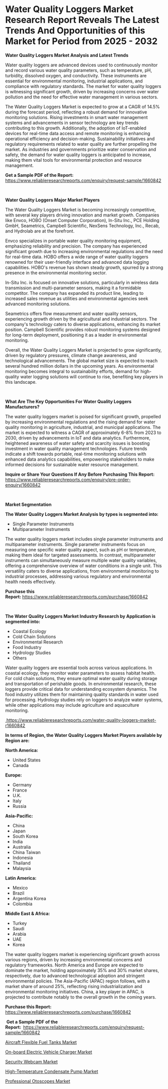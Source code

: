 <p><h1>Water Quality Loggers Market Research Report Reveals The Latest Trends And Opportunities of this Market for Period from 2025 - 2032</h1></p><p><strong>Water Quality Loggers Market Analysis and Latest Trends</strong></p>
<p><p>Water quality loggers are advanced devices used to continuously monitor and record various water quality parameters, such as temperature, pH, turbidity, dissolved oxygen, and conductivity. These instruments are essential for environmental monitoring, industrial applications, and compliance with regulatory standards. The market for water quality loggers is witnessing significant growth, driven by increasing concerns over water pollution and the need for effective water management in various sectors.</p><p>The Water Quality Loggers Market is expected to grow at a CAGR of 14.5% during the forecast period, reflecting a robust demand for innovative monitoring solutions. Rising investments in smart water management systems and advancements in sensor technology are key trends contributing to this growth. Additionally, the adoption of IoT-enabled devices for real-time data access and remote monitoring is enhancing operational efficiency and decision-making. Sustainability initiatives and regulatory requirements related to water quality are further propelling the market. As industries and governments prioritize water conservation and safety, the demand for water quality loggers is anticipated to increase, making them vital tools for environmental protection and resource management.</p></p>
<p><strong>Get a Sample PDF of the Report:&nbsp;</strong> <a href="https://www.reliableresearchreports.com/enquiry/request-sample/1660842?utm_campaign=10&utm_medium=2&utm_source=Github&utm_content=ia&utm_term=17012025&utm_id=water-quality-loggers">https://www.reliableresearchreports.com/enquiry/request-sample/1660842</a></p>
<p>&nbsp;</p>
<p><strong>Water Quality Loggers Major Market Players</strong></p>
<p><p>The Water Quality Loggers Market is becoming increasingly competitive, with several key players driving innovation and market growth. Companies like Envco, HOBO (Onset Computer Corporation), In-Situ Inc., PCE Holding GmbH, Seametrics, Campbell Scientific, NexSens Technology, Inc., Recab, and Hydrolab are at the forefront.</p><p>Envco specializes in portable water quality monitoring equipment, emphasizing reliability and precision. The company has experienced significant growth due to increasing environmental regulations and the need for real-time data. HOBO offers a wide range of water quality loggers renowned for their user-friendly interface and advanced data logging capabilities. HOBO's revenue has shown steady growth, spurred by a strong presence in the environmental monitoring sector.</p><p>In-Situ Inc. is focused on innovative solutions, particularly in wireless data transmission and multi-parameter sensors, making it a formidable competitor. The company has expanded its product line, leading to increased sales revenue as utilities and environmental agencies seek advanced monitoring solutions.</p><p>Seametrics offers flow measurement and water quality sensors, experiencing growth driven by the agricultural and industrial sectors. The company's technology caters to diverse applications, enhancing its market position. Campbell Scientific provides robust monitoring systems designed for long-term deployment, positioning it as a leader in environmental monitoring.</p><p>Overall, the Water Quality Loggers Market is projected to grow significantly, driven by regulatory pressures, climate change awareness, and technological advancements. The global market size is expected to reach several hundred million dollars in the upcoming years. As environmental monitoring becomes integral to sustainability efforts, demand for high-quality water logging solutions will continue to rise, benefiting key players in this landscape.</p></p>
<p>&nbsp;</p>
<p><strong>What Are The Key Opportunities For Water Quality Loggers Manufacturers?</strong></p>
<p><p>The water quality loggers market is poised for significant growth, propelled by increasing environmental regulations and the rising demand for water quality monitoring in agriculture, industrial, and municipal applications. The market is expected to witness a CAGR of approximately 6-8% from 2023 to 2030, driven by advancements in IoT and data analytics. Furthermore, heightened awareness of water safety and scarcity issues is boosting investment in water quality management technologies. Future trends indicate a shift towards portable, real-time monitoring solutions with enhanced data analytics capabilities, empowering stakeholders to make informed decisions for sustainable water resource management.</p></p>
<p><strong>Inquire or Share Your Questions If Any Before Purchasing This Report:</strong> <a href="https://www.reliableresearchreports.com/enquiry/pre-order-enquiry/1660842?utm_campaign=10&utm_medium=2&utm_source=Github&utm_content=ia&utm_term=17012025&utm_id=water-quality-loggers">https://www.reliableresearchreports.com/enquiry/pre-order-enquiry/1660842</a></p>
<p>&nbsp;</p>
<p><strong>Market Segmentation</strong></p>
<p><strong>The Water Quality Loggers Market Analysis by types is segmented into:</strong></p>
<p><ul><li>Single Parameter Instruments</li><li>Multiparameter Instruments</li></ul></p>
<p><p>The water quality loggers market includes single parameter instruments and multiparameter instruments. Single parameter instruments focus on measuring one specific water quality aspect, such as pH or temperature, making them ideal for targeted assessments. In contrast, multiparameter instruments can simultaneously measure multiple water quality variables, offering a comprehensive overview of water conditions in a single unit. This versatility caters to diverse applications, from environmental monitoring to industrial processes, addressing various regulatory and environmental health needs effectively.</p></p>
<p><strong>Purchase this Report:&nbsp;</strong><a href="https://www.reliableresearchreports.com/purchase/1660842?utm_campaign=10&utm_medium=2&utm_source=Github&utm_content=ia&utm_term=17012025&utm_id=water-quality-loggers">https://www.reliableresearchreports.com/purchase/1660842</a></p>
<p>&nbsp;</p>
<p><strong>The Water Quality Loggers Market Industry Research by Application is segmented into:</strong></p>
<p><ul><li>Coastal Ecology</li><li>Cold Chain Solutions</li><li>Environmental Research</li><li>Food Industry</li><li>Hydrology Studies</li><li>Others</li></ul></p>
<p><p>Water quality loggers are essential tools across various applications. In coastal ecology, they monitor water parameters to assess habitat health. For cold chain solutions, they ensure optimal water quality during storage and transportation of perishable goods. In environmental research, these loggers provide critical data for understanding ecosystem dynamics. The food industry utilizes them for maintaining quality standards in water used for processing. Hydrology studies rely on loggers to analyze water systems, while other applications may include agriculture and aquaculture monitoring.</p></p>
<p><a href="https://www.reliableresearchreports.com/water-quality-loggers-market-r1660842?utm_campaign=10&utm_medium=2&utm_source=Github&utm_content=ia&utm_term=17012025&utm_id=water-quality-loggers">&nbsp;https://www.reliableresearchreports.com/water-quality-loggers-market-r1660842</a></p>
<p><strong>In terms of Region, the Water Quality Loggers Market Players available by Region are:</strong></p>
<p>
    <p> <strong> North America: </strong>
        <ul>
            <li>United States</li>
            <li>Canada</li>
        </ul>
        </p> 
    <p> <strong> Europe: </strong>
        <ul>
            <li>Germany</li>
            <li>France</li>
            <li>U.K.</li>
            <li>Italy</li>
            <li>Russia</li>
        </ul>
        </p> 
    <p> <strong> Asia-Pacific: </strong>
        <ul>
            <li>China</li>
            <li>Japan</li>
            <li>South Korea</li>
            <li>India</li>
            <li>Australia</li>
            <li>China Taiwan</li>
            <li>Indonesia</li>
            <li>Thailand</li>
            <li>Malaysia</li>
        </ul>
        </p> 
    <p> <strong> Latin America: </strong>
        <ul>
            <li>Mexico</li>
            <li>Brazil</li>
            <li>Argentina Korea</li>
            <li>Colombia</li>
        </ul>
        </p> 
    <p> <strong> Middle East & Africa: </strong>
        <ul>
            <li>Turkey</li>
            <li>Saudi</li>
            <li>Arabia</li>
            <li>UAE</li>
            <li>Korea</li>
        </ul>
    </p>
    </p>
<p><p>The water quality loggers market is experiencing significant growth across various regions, driven by increasing environmental concerns and regulatory frameworks. North America and Europe are expected to dominate the market, holding approximately 35% and 30% market shares, respectively, due to advanced technological adoption and stringent environmental policies. The Asia-Pacific (APAC) region follows, with a market share of around 25%, reflecting rising industrialization and environmental monitoring initiatives. China, a key player in APAC, is projected to contribute notably to the overall growth in the coming years.</p></p>
<p><strong>Purchase this Report: </strong><a href="https://www.reliableresearchreports.com/purchase/1660842?utm_campaign=10&utm_medium=2&utm_source=Github&utm_content=ia&utm_term=17012025&utm_id=water-quality-loggers">https://www.reliableresearchreports.com/purchase/1660842</a></p>
<p>&nbsp;<strong>Get a Sample PDF of the Report:&nbsp;&nbsp;</strong><a href="https://www.reliableresearchreports.com/enquiry/request-sample/1660842?utm_campaign=10&utm_medium=2&utm_source=Github&utm_content=ia&utm_term=17012025&utm_id=water-quality-loggers">https://www.reliableresearchreports.com/enquiry/request-sample/1660842</a></p>
<p><strong></strong></p>
<p><p><a href="https://github.com/SanjidaMahmud54/Market-Research-Report-List-1/blob/main/aircraft-flexible-fuel-tanks-market.md?utm_campaign=10&utm_medium=2&utm_source=Github&utm_content=ia&utm_term=17012025&utm_id=water-quality-loggers">Aircraft Flexible Fuel Tanks Market</a></p><p><a href="https://github.com/hgf64gh/Market-Research-Report-List-1/blob/main/on-board-electric-vehicle-charger-market.md?utm_campaign=10&utm_medium=2&utm_source=Github&utm_content=ia&utm_term=17012025&utm_id=water-quality-loggers">On-board Electric Vehicle Charger Market</a></p><p><a href="https://github.com/ulyssacrayne00231/Market-Research-Report-List-1/blob/main/security-webcam-market.md?utm_campaign=10&utm_medium=2&utm_source=Github&utm_content=ia&utm_term=17012025&utm_id=water-quality-loggers">Security Webcam Market</a></p><p><a href="https://github.com/manesros8/Market-Research-Report-List-1/blob/main/high-temperature-condensate-pump-market.md?utm_campaign=10&utm_medium=2&utm_source=Github&utm_content=ia&utm_term=17012025&utm_id=water-quality-loggers">High-Temperature Condensate Pump Market</a></p><p><a href="https://github.com/WashimHussain441/Market-Research-Report-List-1/blob/main/professional-otoscopes-market.md?utm_campaign=10&utm_medium=2&utm_source=Github&utm_content=ia&utm_term=17012025&utm_id=water-quality-loggers">Professional Otoscopes Market</a></p></p>